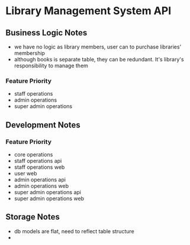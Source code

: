 # Library Management System API

## Business Logic Notes

- we have no logic as library members, user can to purchase libraries' membership
- although books is separate table, they can be redundant. It's library's responsibility to manage them

### Feature Priority

- staff operations
- admin operations
- super admin operations

## Development Notes

### Feature Priority

- core operations
- staff operations api
- staff operations web
- user web
- admin operations api
- admin operations web
- super admin operations api
- super admin operations web

## Storage Notes

- db models are flat, need to reflect table structure
- 
